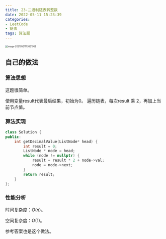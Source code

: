 ```yaml
---
title: 23-二进制链表转整数
date: 2022-05-11 15:23:39
categories: 
- LeetCode
- 链表
tags: 算法题
---
```




<img src="https://crayon-1302863897.cos.ap-beijing.myqcloud.com/image/image-20210501173831068.png" alt="image-20210501173831068" style="zoom:50%;" />

## 自己的做法

### 算法思想

这题很简单。

使用变量result代表最后结果，初始为0。 遍历链表，每次result 乘 2，再加上当前节点值。

### 算法实现

```c++
class Solution {
public:
    int getDecimalValue(ListNode* head) {
        int result = 0;
        ListNode * node = head;
        while (node != nullptr) {
            result = result * 2 + node->val;
            node = node->next;
        }
        return result;
    }
};
```



### 性能分析

时间复杂度：$O(n)$。

空间复杂度：$O(1)$。



参考答案也是这个做法。

